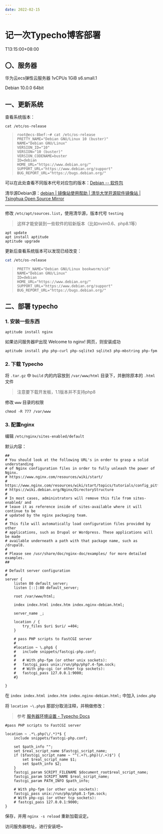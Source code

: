 ```yaml
---
date: 2022-02-15
---
```


# 记一次Typecho博客部署

T13:15:00+08:00
## 〇、服务器

华为云ecs弹性云服务器
1vCPUs 1GiB s6.small.1

Debian 10.0.0 64bit

## 一、更新系统

查看系统版本：

```
cat /etc/os-release
```

> ```
> root@ecs-8bef:~# cat /etc/os-release 
> PRETTY_NAME="Debian GNU/Linux 10 (buster)"
> NAME="Debian GNU/Linux"
> VERSION_ID="10"
> VERSION="10 (buster)"
> VERSION_CODENAME=buster
> ID=debian
> HOME_URL="https://www.debian.org/"
> SUPPORT_URL="https://www.debian.org/support"
> BUG_REPORT_URL="https://bugs.debian.org/"
> ```

可以在此处查看不同版本代号对应包的版本：[Debian -- 软件包](https://www.debian.org/distrib/packages)

清华源Debian源：[debian | 镜像站使用帮助 | 清华大学开源软件镜像站 | Tsinghua Open Source Mirror](https://mirrors.tuna.tsinghua.edu.cn/help/debian/)

---

修改 `/etc/apt/sources.list`，使用清华源，版本代号 `testing`

> 这样才能安装到一些软件的较新版本（比如nvim0.6、php8.1等）

```
apt update
apt install aptitude
aptitude upgrade
```

更新后查看系统版本可以发现已经改变：

```bash
cat /etc/os-release
```

> ```
> PRETTY_NAME="Debian GNU/Linux bookworm/sid"
> NAME="Debian GNU/Linux"
> ID=debian
> HOME_URL="https://www.debian.org/"
> SUPPORT_URL="https://www.debian.org/support"
> BUG_REPORT_URL="https://bugs.debian.org/"
> ```

## 二、部署 typecho

### 1. 安装一些东西

```
aptitude install nginx
```

如果访问服务器IP出现 Welcome to nginx! 网页，则安装成功

```
aptitude install php php-curl php-sqlite3 sqlite3 php-mbstring php-fpm
```

### 2. 下载 Typecho

将 `.tar.gz` 中 `build` 内的内容放到 `/var/www/html` 目录下，并删除原本的 `.html` 文件

> 注意要下载开发板，1.1版本并不支持php8

修改 `www` 目录的权限

```
chmod -R 777 /var/www
```

### 3. 配置nginx

编辑 `/etc/nginx/sites-enabled/default`

默认内容：

```nginx
##
# You should look at the following URL's in order to grasp a solid understanding
# of Nginx configuration files in order to fully unleash the power of Nginx.
# https://www.nginx.com/resources/wiki/start/
# https://www.nginx.com/resources/wiki/start/topics/tutorials/config_pitfalls/
# https://wiki.debian.org/Nginx/DirectoryStructure
#
# In most cases, administrators will remove this file from sites-enabled/ and
# leave it as reference inside of sites-available where it will continue to be
# updated by the nginx packaging team.
#
# This file will automatically load configuration files provided by other
# applications, such as Drupal or Wordpress. These applications will be made
# available underneath a path with that package name, such as /drupal8.
#
# Please see /usr/share/doc/nginx-doc/examples/ for more detailed examples.
##

# Default server configuration
#
server {
	listen 80 default_server;
	listen [::]:80 default_server;

	root /var/www/html;

	index index.html index.htm index.nginx-debian.html;

	server_name _;

	location / {
		try_files $uri $uri/ =404;
	}

	# pass PHP scripts to FastCGI server
	#
	#location ~ \.php$ {
	#	include snippets/fastcgi-php.conf;
	#
	#	# With php-fpm (or other unix sockets):
	#	fastcgi_pass unix:/run/php/php7.4-fpm.sock;
	#	# With php-cgi (or other tcp sockets):
	#	fastcgi_pass 127.0.0.1:9000;
	#}

}

```

在 `index index.html index.htm index.nginx-debian.html;` 中加入 `index.php`

将 `location ~\.php$` 那部分取消注释，并稍做修改：

> 参考 [服务器环境设置 - Typecho Docs](http://docs.typecho.org/servers)

```nginx
#pass PHP scripts to FastCGI server

location ~ .*\.php(\/.*)*$ {
    include snippets/fastcgi-php.conf;

    set $path_info "";
    set $real_script_name $fastcgi_script_name;
    if ($fastcgi_script_name ~ "^(.+?\.php)(/.+)$") {
        set $real_script_name $1;
        set $path_info $2;
    }
    fastcgi_param SCRIPT_FILENAME $document_root$real_script_name;
    fastcgi_param SCRIPT_NAME $real_script_name;
    fastcgi_param PATH_INFO $path_info;

    # With php-fpm (or other unix sockets):
    fastcgi_pass unix:/run/php/php8.1-fpm.sock;
    # With php-cgi (or other tcp sockets):
    # fastcgi_pass 127.0.0.1:9000;
}
```

保存，并用 `nginx -s reload` 重新加载设定。

访问服务器地址，进行安装吧~
